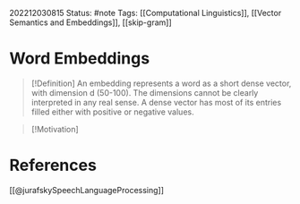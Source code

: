 202212030815
Status: #note
Tags: [[Computational Linguistics]], [[Vector Semantics and Embeddings]], [[skip-gram]]

# Word Embeddings

>[!Definition]
>An embedding represents  a word as a short dense vector, with dimension d (50-100). The dimensions cannot be clearly interpreted in any real sense. A dense vector has most of its entries filled either with positive or negative values.

>[!Motivation]





# References
[[@jurafskySpeechLanguageProcessing]]